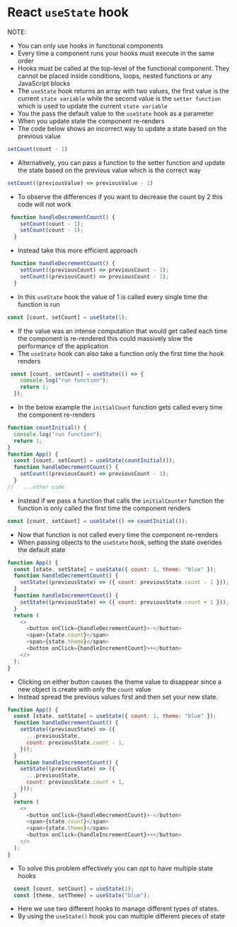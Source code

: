 # React `useState` hook
NOTE:
- You can only use hooks in functional components
- Every time a component runs your hooks must execute in the same order
- Hooks must be called at the top-level of the functional component. They cannot be placed inside conditions, loops, nested functions or any JavaScript blocks
- The `useState` hook returns an array with two values, the first value is the current `state variable` while the second value is the `setter function` which is used to update the current `state variable`
- You the pass the default value to the `useState` hook as a parameter
- When you update state the component re-renders
- The code below shows an incorrect way to update a state based on the previous value
```js
setCount(count - 1)
```
- Alternatively, you can pass a function to the setter function and update the state based on the previous value which is the correct way
```js
setCount((previousValue) => previousValue - 1)
```

- To observe the differences if you want to decrease the count by 2 this code will not work
```js
 function handleDecrementCount() {
    setCount(count - 1);
    setCount(count - 1);
  }
```
- Instead take this more efficient approach
```js
 function handleDecrementCount() {
    setCount((previousCount) => previousCount - 1);
    setCount((previousCount) => previousCount - 1);
  }
```
- In this `useState` hook the value of 1 is called every single time the function is run
```js
const [count, setCount] = useState(1);
```
- If the value was an intense computation that would get called each time the component is re-rendered this could massively slow the performance of the application 
- The `useState` hook can also take a function only the first time the hook renders
```js
 const [count, setCount] = useState(() => {
    console.log("run function");
    return 1;
  });
```
- In the below example the `initialCount` function gets called every time the component re-renders
```js
function countInitial() {
  console.log("run function");
  return 1;
}
function App() {
  const [count, setCount] = useState(countInitial());
  function handleDecrementCount() {
    setCount((previousCount) => previousCount - 1);
  }
//   ...other code
```

- Instead if we pass a function that calls the `initialCounter` function the function is only called the first time the component renders
```js
const [count, setCount] = useState(() => countInitial());
```
- Now that function is not called every time the component re-renders
- When passing objects to the `useState` hook, setting the state overides the default state
```js
function App() {
  const [state, setState] = useState({ count: 1, theme: "blue" });
  function handleDecrementCount() {
    setState((previousState) => ({ count: previousState.count - 1 }));
  }
  function handleIncrementCount() {
    setState((previousState) => ({ count: previousState.count + 1 }));
  }
  return (
    <>
      <button onClick={handleDecrementCount}>-</button>
      <span>{state.count}</span>
      <span>{state.theme}</span>
      <button onClick={handleIncrementCount}>+</button>
    </>
  );
}
```
- Clicking on either button causes the theme value to disappear since a new object is create with only the `count` value
- Instead spread the previous values first and then set your new state.
```js
function App() {
  const [state, setState] = useState({ count: 1, theme: "blue" });
  function handleDecrementCount() {
    setState((previousState) => ({
      ...previousState,
      count: previousState.count - 1,
    }));
  }
  function handleIncrementCount() {
    setState((previousState) => ({
      ...previousState,
      count: previousState.count + 1,
    }));
  }
  return (
    <>
      <button onClick={handleDecrementCount}>-</button>
      <span>{state.count}</span>
      <span>{state.theme}</span>
      <button onClick={handleIncrementCount}>+</button>
    </>
  );
}
```

- To solve this problem effectively you can opt to have multiple state hooks
```js
  const [count, setCount] = useState(1);
  const [theme, setTheme] = useState("blue");
```
- Here we use two different hooks to manage different types of states.
- By using the `useState()` hook you can multiple different pieces of state